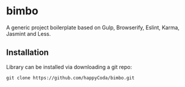 # bimbo
A generic project boilerplate based on Gulp, Browserify, Eslint, Karma, Jasmint and Less. 

## Installation
Library can be installed via downloading a git repo:

```shell
git clone https://github.com/happyCoda/bimbo.git
```
